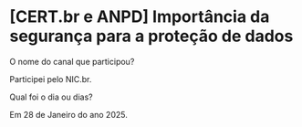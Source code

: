 
# [CERT.br e ANPD] Importância da segurança para a proteção de dados
 


O nome do canal que participou?

Participei pelo NIC.br.

Qual foi o dia ou dias?

Em 28 de Janeiro do ano 2025.



